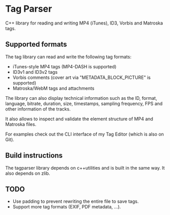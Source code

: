 # Tag Parser
C++ library for reading and writing MP4 (iTunes), ID3, Vorbis and Matroska tags.

## Supported formats
The tag library can read and write the following tag formats:
- iTunes-style MP4 tags (MP4-DASH is supported)
- ID3v1 and ID3v2 tags
- Vorbis comments (cover art via "METADATA_BLOCK_PICTURE" is supported)
- Matroska/WebM tags and attachments

The library can also display technical information such as the ID, format, language, bitrate,
duration, size, timestamps, sampling frequency, FPS and other information of the tracks.

It also allows to inspect and validate the element structure of MP4 and Matroska files.

For examples check out the CLI interface of my Tag Editor (which is also on Git).

## Build instructions
The tagparser library depends on c++utilities and is built in the same way.
It also depends on zlib.

## TODO
- Use padding to prevent rewriting the entire file to save tags.
- Support more tag formats (EXIF, PDF metadata, ...).
